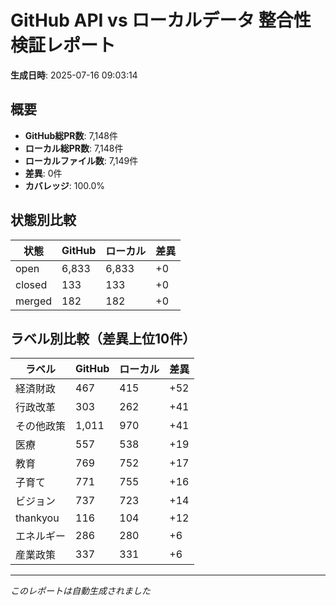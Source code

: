 # GitHub API vs ローカルデータ 整合性検証レポート

**生成日時**: 2025-07-16 09:03:14

## 概要

- **GitHub総PR数**: 7,148件
- **ローカル総PR数**: 7,148件
- **ローカルファイル数**: 7,149件
- **差異**: 0件
- **カバレッジ**: 100.0%

## 状態別比較

| 状態 | GitHub | ローカル | 差異 |
|------|--------|----------|------|
| open | 6,833 | 6,833 | +0 |
| closed | 133 | 133 | +0 |
| merged | 182 | 182 | +0 |

## ラベル別比較（差異上位10件）

| ラベル | GitHub | ローカル | 差異 |
|--------|--------|----------|------|
| 経済財政 | 467 | 415 | +52 |
| 行政改革 | 303 | 262 | +41 |
| その他政策 | 1,011 | 970 | +41 |
| 医療 | 557 | 538 | +19 |
| 教育 | 769 | 752 | +17 |
| 子育て | 771 | 755 | +16 |
| ビジョン | 737 | 723 | +14 |
| thankyou | 116 | 104 | +12 |
| エネルギー | 286 | 280 | +6 |
| 産業政策 | 337 | 331 | +6 |

---
*このレポートは自動生成されました*